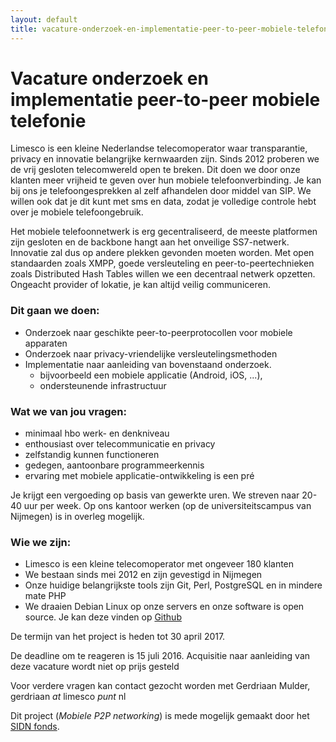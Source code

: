 ```yaml
---
layout: default
title: vacature-onderzoek-en-implementatie-peer-to-peer-mobiele-telefonie
---
```


Vacature onderzoek en implementatie peer-to-peer mobiele telefonie
==================================================================

Limesco is een kleine Nederlandse telecomoperator waar transparantie, privacy en innovatie belangrijke kernwaarden zijn. Sinds 2012 proberen we de vrij gesloten telecomwereld open te breken. Dit doen we door onze klanten meer vrijheid te geven over hun mobiele telefoonverbinding. Je kan bij ons je telefoongesprekken al zelf afhandelen door middel van SIP. We willen ook dat je dit kunt met sms en data, zodat je volledige controle hebt over je mobiele telefoongebruik.

Het mobiele telefoonnetwerk is erg gecentraliseerd, de meeste platformen zijn gesloten en de backbone hangt aan het onveilige SS7-netwerk. Innovatie zal dus op andere plekken gevonden moeten worden. Met open standaarden zoals XMPP, goede versleuteling en peer-to-peertechnieken zoals Distributed Hash Tables willen we een decentraal netwerk opzetten. Ongeacht provider of lokatie, je kan altijd veilig communiceren.

### Dit gaan we doen:

* Onderzoek naar geschikte peer-to-peerprotocollen voor mobiele apparaten
* Onderzoek naar privacy-vriendelijke versleutelingsmethoden
* Implementatie naar aanleiding van bovenstaand onderzoek.
  * bijvoorbeeld een mobiele applicatie (Android, iOS, ...),
  * ondersteunende infrastructuur

### Wat we van jou vragen:

* minimaal hbo werk- en denkniveau
* enthousiast over telecommunicatie en privacy
* zelfstandig kunnen functioneren
* gedegen, aantoonbare programmeerkennis
* ervaring met mobiele applicatie-ontwikkeling is een pré

Je krijgt een vergoeding op basis van gewerkte uren. We streven naar 20-40 uur per week. Op ons kantoor werken (op de universiteitscampus van Nijmegen) is in overleg mogelijk.

### Wie we zijn:

*  Limesco is een kleine telecomoperator met ongeveer 180 klanten
*  We bestaan sinds mei 2012 en zijn gevestigd in Nijmegen
*  Onze huidige belangrijkste tools zijn Git, Perl, PostgreSQL en in mindere mate PHP
*  We draaien Debian Linux op onze servers en onze software is open source. Je kan deze vinden op [Github](https://github.com/Limesco) 

De termijn van het project is heden tot 30 april 2017.

De deadline om te reageren is 15 juli 2016. Acquisitie naar aanleiding van deze vacature wordt niet op prijs gesteld

Voor verdere vragen kan contact gezocht worden met Gerdriaan Mulder, gerdriaan *at* limesco *punt* nl

Dit project (*Mobiele P2P networking*) is mede mogelijk gemaakt door het [SIDN fonds](https://www.sidnfonds.nl/).
